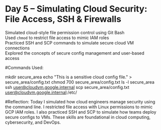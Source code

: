 # Day 5 – Simulating Cloud Security: File Access, SSH & Firewalls

Simulated cloud-style file permission control using Git Bash  
Used `chmod` to restrict file access to mimic IAM roles  
Practiced SSH and SCP commands to simulate secure cloud VM connections  
Explored the concepts of secure config management and user-based access


#Commands Used:

mkdir secure_area
echo "This is a sensitive cloud config file." > secure_area/config.txt
chmod 700 secure_area/config.txt
ls -l secure_area
ssh user@cloudvm.google.internal
scp secure_area/config.txt user@cloudvm.google.internal:/etc/


#Reflection:
Today I simulated how cloud engineers manage security using the command line. I restricted file access with Linux permissions to mimic GCP IAM roles. I also practiced SSH and SCP to simulate how teams deploy secure configs to VMs. These skills are foundational in cloud computing, cybersecurity, and DevOps.

